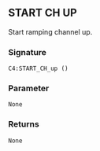 ## START CH  UP

Start ramping channel up.


### Signature

`C4:START_CH_up ()`


### Parameter

`None`


### Returns

`None`